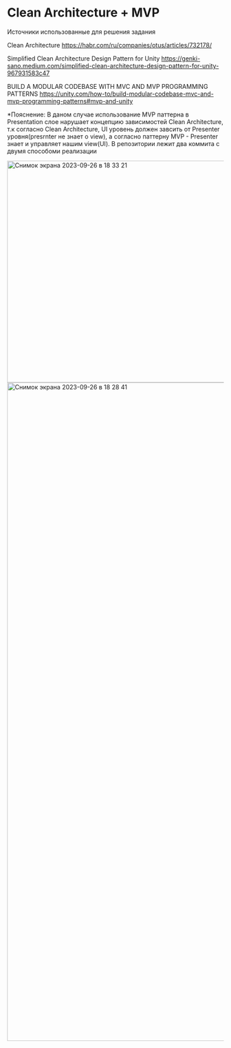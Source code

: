 # Clean Architecture + MVP

Источники использованные для решения задания

Clean Architecture
https://habr.com/ru/companies/otus/articles/732178/

Simplified Clean Architecture Design Pattern for Unity
https://genki-sano.medium.com/simplified-clean-architecture-design-pattern-for-unity-967931583c47

BUILD A MODULAR CODEBASE WITH MVC AND MVP PROGRAMMING PATTERNS
https://unity.com/how-to/build-modular-codebase-mvc-and-mvp-programming-patterns#mvp-and-unity

*Пояснение:
В даном случае использование MVP паттерна в Presentation слое нарушает концепцию зависимостей Clean Architecture, т.к согласно Clean Architecture, UI уровень должен завсить от Presenter уровня(presrnter не знает о view), а согласно паттерну MVP - Presenter знает и управляет нашим view(UI).
В репозитории лежит два коммита с двумя способоми реализации

<img width="515" alt="Снимок экрана 2023-09-26 в 18 33 21" src="https://github.com/kaifarick/Calculator-Clean-Architecture/assets/66444648/97daaea4-5922-4403-aa24-7b90b301e789">
<img width="1529" alt="Снимок экрана 2023-09-26 в 18 28 41" src="https://github.com/kaifarick/Calculator-Clean-Architecture/assets/66444648/a57d2207-f09a-4399-8c3d-79f0d65f7e17">
